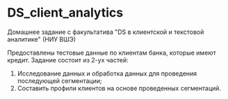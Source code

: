 # DS_client_analytics
Домашнее задание с факультатива "DS в клиентской и текстовой аналитике" (НИУ ВШЭ)


Предоставлены тестовые данные по клиентам банка, которые имеют кредит.
Задание состоит из 2-ух частей:
1) Исследование данных и обработка данных для проведения последующей сегментации;
2) Составить профили клиентов на основе проведенных сегментаций.
